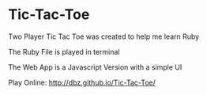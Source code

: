 Tic-Tac-Toe
===========

Two Player Tic Tac Toe was created to help me learn Ruby

The Ruby File is played in terminal

The Web App is a Javascript Version with a simple UI

Play Online: http://dbz.github.io/Tic-Tac-Toe/